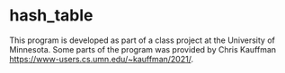 # hash_table

This program is developed as part of a class project at the University of Minnesota.
Some parts of the program was provided by Chris Kauffman https://www-users.cs.umn.edu/~kauffman/2021/.
